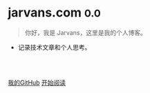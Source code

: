 # jarvans.com <small>0.0</small>

> 你好，我是 Jarvans，这里是我的个人博客。

* 记录技术文章和个人思考。

<br>

<span id="website_pv_container" style='display:none'>
    👀 本站总访问量：<span id="website_pv"></span> 次
</span>
<span id="website_uv_container" style='display:none'>
    | 🚴‍♂️ 本站总访客数：<span id="website_uv"></span> 人
</span>

<br>

[我的GitHub](https://github.com/jarvanstack)
[开始阅读](README.md)
